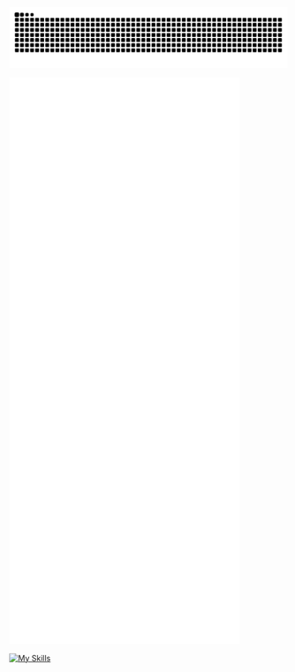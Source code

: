 
[![snake](https://raw.githubusercontent.com/Aiueokashi/Aiueokashi/output/github-contribution-grid-snake.svg)](https://okashi.netlify.app/)

[![t](https://raw.githubusercontent.com/Aiueokashi/Aiueokashi/main/github-metrics.svg)](https://okashi.netlify.app/)

[![My Skills](https://skillicons.dev/icons?i=nodejs,vue,react,mongodb,blender,arduino,github,latex,netlify,raspberrypi,vscode&theme=dark&perline=6)](https://okashi.netlify.app/)

